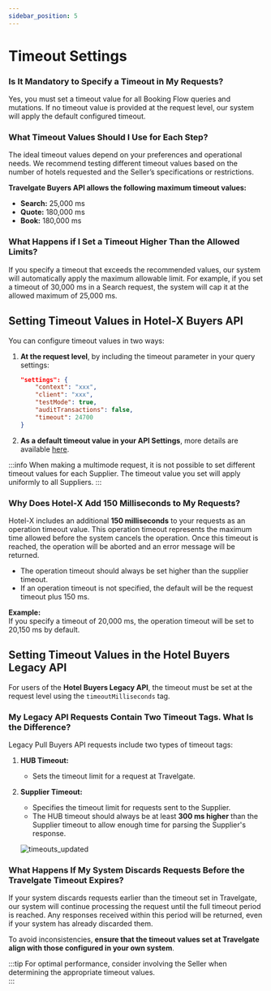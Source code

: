 ```yaml
---
sidebar_position: 5
---
```


# Timeout Settings

### Is It Mandatory to Specify a Timeout in My Requests?
Yes, you must set a timeout value for all Booking Flow queries and mutations. If no timeout value is provided at the request level, our system will apply the default configured timeout.

### What Timeout Values Should I Use for Each Step?
The ideal timeout values depend on your preferences and operational needs. We recommend testing different timeout values based on the number of hotels requested and the Seller’s specifications or restrictions.

**Travelgate Buyers API allows the following maximum timeout values:**

- **Search:** 25,000 ms
- **Quote:** 180,000 ms
- **Book:** 180,000 ms

### What Happens if I Set a Timeout Higher Than the Allowed Limits?
If you specify a timeout that exceeds the recommended values, our system will automatically apply the maximum allowable limit. For example, if you set a timeout of 30,000 ms in a Search request, the system will cap it at the allowed maximum of 25,000 ms.

## Setting Timeout Values in Hotel-X Buyers API
You can configure timeout values in two ways:

1. **At the request level**, by including the timeout parameter in your query settings:

    ```json
    "settings": {
        "context": "xxx",
        "client": "xxx",
        "testMode": true,
        "auditTransactions": false,
        "timeout": 24700
    }
    ```

2. **As a default timeout value in your API Settings**, more details are available [here](/kb/web-features/connections/api-settings/).

:::info 
When making a multimode request, it is not possible to set different timeout values for each Supplier. The timeout value you set will apply uniformly to all Suppliers.
:::

### Why Does Hotel-X Add 150 Milliseconds to My Requests?
Hotel-X includes an additional **150 milliseconds** to your requests as an operation timeout value. This operation timeout represents the maximum time allowed before the system cancels the operation. Once this timeout is reached, the operation will be aborted and an error message will be returned.

- The operation timeout should always be set higher than the supplier timeout.
- If an operation timeout is not specified, the default will be the request timeout plus 150 ms.

**Example:**  
If you specify a timeout of 20,000 ms, the operation timeout will be set to 20,150 ms by default.

## Setting Timeout Values in the Hotel Buyers Legacy API
For users of the **Hotel Buyers Legacy API**, the timeout must be set at the request level using the `timeoutMilliseconds` tag.

### My Legacy API Requests Contain Two Timeout Tags. What Is the Difference?
Legacy Pull Buyers API requests include two types of timeout tags:

1. **HUB Timeout:**  
   - Sets the timeout limit for a request at Travelgate.

2. **Supplier Timeout:**  
   - Specifies the timeout limit for requests sent to the Supplier.  
   - The HUB timeout should always be at least **300 ms higher** than the Supplier timeout to allow enough time for parsing the Supplier's response.

   ![timeouts_updated](https://storage.travelgate.com/kbase/timeouts_updated.jpg)

### What Happens If My System Discards Requests Before the Travelgate Timeout Expires?
If your system discards requests earlier than the timeout set in Travelgate, our system will continue processing the request until the full timeout period is reached. Any responses received within this period will be returned, even if your system has already discarded them.

To avoid inconsistencies, **ensure that the timeout values set at Travelgate align with those configured in your own system**.

:::tip
For optimal performance, consider involving the Seller when determining the appropriate timeout values.  
:::
